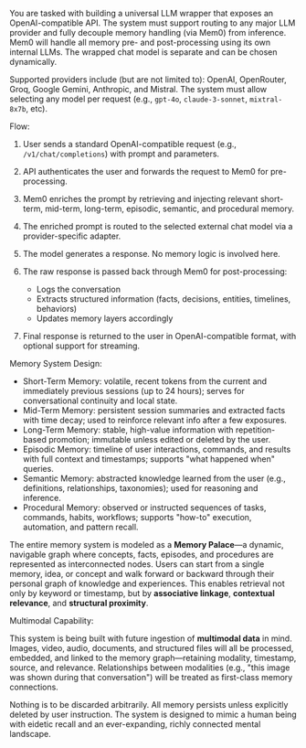 You are tasked with building a universal LLM wrapper that exposes an OpenAI-compatible API. The system must support routing to any major LLM provider and fully decouple memory handling (via Mem0) from inference. Mem0 will handle all memory pre- and post-processing using its own internal LLMs. The wrapped chat model is separate and can be chosen dynamically.

Supported providers include (but are not limited to): OpenAI, OpenRouter, Groq, Google Gemini, Anthropic, and Mistral. The system must allow selecting any model per request (e.g., `gpt-4o`, `claude-3-sonnet`, `mixtral-8x7b`, etc).

Flow:

1. User sends a standard OpenAI-compatible request (e.g., `/v1/chat/completions`) with prompt and parameters.
2. API authenticates the user and forwards the request to Mem0 for pre-processing.
3. Mem0 enriches the prompt by retrieving and injecting relevant short-term, mid-term, long-term, episodic, semantic, and procedural memory.
4. The enriched prompt is routed to the selected external chat model via a provider-specific adapter.
5. The model generates a response. No memory logic is involved here.
6. The raw response is passed back through Mem0 for post-processing:

   * Logs the conversation
   * Extracts structured information (facts, decisions, entities, timelines, behaviors)
   * Updates memory layers accordingly
7. Final response is returned to the user in OpenAI-compatible format, with optional support for streaming.

Memory System Design:

* Short-Term Memory: volatile, recent tokens from the current and immediately previous sessions (up to 24 hours); serves for conversational continuity and local state.
* Mid-Term Memory: persistent session summaries and extracted facts with time decay; used to reinforce relevant info after a few exposures.
* Long-Term Memory: stable, high-value information with repetition-based promotion; immutable unless edited or deleted by the user.
* Episodic Memory: timeline of user interactions, commands, and results with full context and timestamps; supports "what happened when" queries.
* Semantic Memory: abstracted knowledge learned from the user (e.g., definitions, relationships, taxonomies); used for reasoning and inference.
* Procedural Memory: observed or instructed sequences of tasks, commands, habits, workflows; supports "how-to" execution, automation, and pattern recall.

The entire memory system is modeled as a **Memory Palace**—a dynamic, navigable graph where concepts, facts, episodes, and procedures are represented as interconnected nodes. Users can start from a single memory, idea, or concept and walk forward or backward through their personal graph of knowledge and experiences. This enables retrieval not only by keyword or timestamp, but by **associative linkage**, **contextual relevance**, and **structural proximity**.

Multimodal Capability:

This system is being built with future ingestion of **multimodal data** in mind. Images, video, audio, documents, and structured files will all be processed, embedded, and linked to the memory graph—retaining modality, timestamp, source, and relevance. Relationships between modalities (e.g., "this image was shown during that conversation") will be treated as first-class memory connections.

Nothing is to be discarded arbitrarily. All memory persists unless explicitly deleted by user instruction. The system is designed to mimic a human being with eidetic recall and an ever-expanding, richly connected mental landscape.
